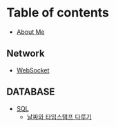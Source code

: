 # Table of contents

* [About Me](README.md)

## Network

* [WebSocket](network/websocket.md)

## DATABASE

* [SQL](database/sql/README.md)
  * [날짜와 타임스탬프 다루기](database/sql/undefined.md)
